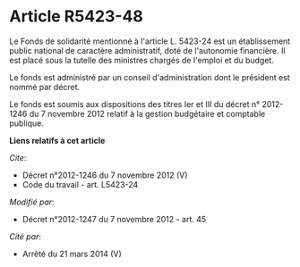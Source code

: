 # Article R5423-48

Le Fonds de solidarité mentionné à l'article L. 5423-24 est un établissement public national de caractère administratif, doté
de l'autonomie financière. Il est placé sous la tutelle des ministres chargés de l'emploi et du budget. 

Le fonds est administré par un conseil d'administration dont le président est nommé par décret. 

Le fonds est soumis aux dispositions des titres Ier et III du décret n° 2012-1246 du 7 novembre 2012 relatif à la gestion
budgétaire et comptable publique.

**Liens relatifs à cet article**

_Cite_:

  - Décret n°2012-1246 du 7 novembre 2012 (V)
  - Code du travail - art. L5423-24

_Modifié par_:

  - Décret n°2012-1247 du 7 novembre 2012 - art. 45

_Cité par_:

  - Arrêté du 21 mars 2014 (V)
